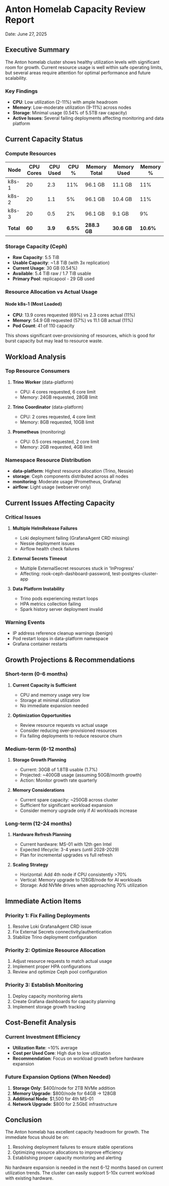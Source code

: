 # Anton Homelab Capacity Review Report
Date: June 27, 2025

## Executive Summary

The Anton homelab cluster shows healthy utilization levels with significant room for growth. Current resource usage is well within safe operating limits, but several areas require attention for optimal performance and future scalability.

### Key Findings
- **CPU**: Low utilization (2-11%) with ample headroom
- **Memory**: Low-moderate utilization (9-11%) across nodes
- **Storage**: Minimal usage (0.54% of 5.5TB raw capacity) 
- **Active Issues**: Several failing deployments affecting monitoring and data platform

## Current Capacity Status

### Compute Resources
| Node   | CPU Cores | CPU Used | CPU % | Memory Total | Memory Used | Memory % |
|--------|-----------|----------|-------|--------------|-------------|----------|
| k8s-1  | 20        | 2.3      | 11%   | 96.1 GB      | 11.1 GB     | 11%      |
| k8s-2  | 20        | 1.1      | 5%    | 96.1 GB      | 10.4 GB     | 11%      |
| k8s-3  | 20        | 0.5      | 2%    | 96.1 GB      | 9.1 GB      | 9%       |
| **Total** | **60** | **3.9**  | **6.5%** | **288.3 GB** | **30.6 GB** | **10.6%** |

### Storage Capacity (Ceph)
- **Raw Capacity**: 5.5 TiB
- **Usable Capacity**: ~1.8 TiB (with 3x replication)
- **Current Usage**: 30 GB (0.54%)
- **Available**: 5.4 TiB raw / 1.7 TiB usable
- **Primary Pool**: replicapool - 29 GB used

### Resource Allocation vs Actual Usage

#### Node k8s-1 (Most Loaded)
- **CPU**: 13.9 cores requested (69%) vs 2.3 cores actual (11%)
- **Memory**: 54.9 GB requested (57%) vs 11.1 GB actual (11%)
- **Pod Count**: 41 of 110 capacity

This shows significant over-provisioning of resources, which is good for burst capacity but may lead to resource waste.

## Workload Analysis

### Top Resource Consumers
1. **Trino Worker** (data-platform)
   - CPU: 4 cores requested, 6 core limit
   - Memory: 24GB requested, 28GB limit
   
2. **Trino Coordinator** (data-platform)
   - CPU: 2 cores requested, 4 core limit
   - Memory: 8GB requested, 10GB limit

3. **Prometheus** (monitoring)
   - CPU: 0.5 cores requested, 2 core limit
   - Memory: 2GB requested, 4GB limit

### Namespace Resource Distribution
- **data-platform**: Highest resource allocation (Trino, Nessie)
- **storage**: Ceph components distributed across all nodes
- **monitoring**: Moderate usage (Prometheus, Grafana)
- **airflow**: Light usage (webserver only)

## Current Issues Affecting Capacity

### Critical Issues
1. **Multiple HelmRelease Failures**
   - Loki deployment failing (GrafanaAgent CRD missing)
   - Nessie deployment issues
   - Airflow health check failures

2. **External Secrets Timeout**
   - Multiple ExternalSecret resources stuck in 'InProgress'
   - Affecting: rook-ceph-dashboard-password, test-postgres-cluster-app

3. **Data Platform Instability**
   - Trino pods experiencing restart loops
   - HPA metrics collection failing
   - Spark history server deployment invalid

### Warning Events
- IP address reference cleanup warnings (benign)
- Pod restart loops in data-platform namespace
- Grafana container restarts

## Growth Projections & Recommendations

### Short-term (0-6 months)
1. **Current Capacity is Sufficient**
   - CPU and memory usage very low
   - Storage at minimal utilization
   - No immediate expansion needed

2. **Optimization Opportunities**
   - Review resource requests vs actual usage
   - Consider reducing over-provisioned resources
   - Fix failing deployments to reduce resource churn

### Medium-term (6-12 months)
1. **Storage Growth Planning**
   - Current: 30GB of 1.8TB usable (1.7%)
   - Projected: ~400GB usage (assuming 50GB/month growth)
   - Action: Monitor growth rate quarterly

2. **Memory Considerations**
   - Current spare capacity: ~250GB across cluster
   - Sufficient for significant workload expansion
   - Consider memory upgrade only if AI workloads increase

### Long-term (12-24 months)
1. **Hardware Refresh Planning**
   - Current hardware: MS-01 with 12th gen Intel
   - Expected lifecycle: 3-4 years (until 2028-2029)
   - Plan for incremental upgrades vs full refresh

2. **Scaling Strategy**
   - Horizontal: Add 4th node if CPU consistently >70%
   - Vertical: Memory upgrade to 128GB/node for AI workloads
   - Storage: Add NVMe drives when approaching 70% utilization

## Immediate Action Items

### Priority 1: Fix Failing Deployments
1. Resolve Loki GrafanaAgent CRD issue
2. Fix External Secrets connectivity/authentication
3. Stabilize Trino deployment configuration

### Priority 2: Optimize Resource Allocation
1. Adjust resource requests to match actual usage
2. Implement proper HPA configurations
3. Review and optimize Ceph pool configuration

### Priority 3: Establish Monitoring
1. Deploy capacity monitoring alerts
2. Create Grafana dashboards for capacity planning
3. Implement storage growth tracking

## Cost-Benefit Analysis

### Current Investment Efficiency
- **Utilization Rate**: ~10% average
- **Cost per Used Core**: High due to low utilization
- **Recommendation**: Focus on workload growth before hardware expansion

### Future Expansion Options (When Needed)
1. **Storage Only**: $400/node for 2TB NVMe addition
2. **Memory Upgrade**: $800/node for 64GB → 128GB
3. **Additional Node**: $1,500 for 4th MS-01
4. **Network Upgrade**: $800 for 2.5GbE infrastructure

## Conclusion

The Anton homelab has excellent capacity headroom for growth. The immediate focus should be on:
1. Resolving deployment failures to ensure stable operations
2. Optimizing resource allocations to improve efficiency
3. Establishing proper capacity monitoring and alerting

No hardware expansion is needed in the next 6-12 months based on current utilization trends. The cluster can easily support 5-10x current workload with existing hardware.